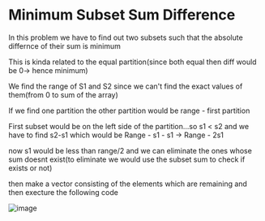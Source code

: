 # Minimum Subset Sum Difference

In this problem we have to find out two subsets such that the absolute differnce of their sum is minimum

This is kinda related to the equal partition(since both equal then diff would be 0-> hence minimum)

We find the range of S1 and S2 since we can't find the exact values of them(from 0 to sum of the array)

If we find one partition the other partition would be range - first partition

First subset would be on the left side of the partition...so s1 < s2 and
we have to find s2-s1 which would be Range - s1 - s1 -> Range - 2s1

now s1 would be less than range/2 and we can eliminate the ones whose sum doesnt exist(to eliminate we would use the subset sum to check if exists or not)

then make a vector consisting of the elements which are remaining and then execture the following code

![image](https://user-images.githubusercontent.com/44740658/110172218-d146d480-7e22-11eb-91f0-ccdea7480417.png)


